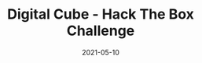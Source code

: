---
layout: single
title: '<span class="hackthebox">Digital Cube - Hack The Box Challenge</span>'
excerpt: "Digital Cube is a stegonography challenge, finding a qr inside a ascii string"
date: 2021-05-10
header:
  teaser: /assets/images/htb-writeup-digital-cube/icon.png
  teaser_home_page: true
  icon: /assets/images/hackthebox.webp
categories:
  - hackthebox
  - challenge
tags:  
  - steganography
toc: true
toc_label: "Content"
toc_sticky: true
show_time: false
layout: encrypted/digital-cube
permalink: "/htb-writeup-digital-cube/"
show_time: false
---